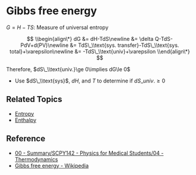 # Gibbs free energy

$G=H-TS$: Measure of universal entropy

$$
\\begin{align\*}
dG
&= dH-TdS\newline
&= \delta Q-TdS-PdV+d(PV)\newline
&= TdS\_\\text{sys. transfer}-TdS\_\\text{sys. total}+\varepsilon\newline
&= -TdS\_\\text{univ}+\varepsilon
\\end{align\*}
$$

Therefore, $dS\_\\text{univ.}\ge 0\implies dG\le 0$

* Use $dS\_\\text{sys}$, $dH$, and $T$ to determine if $dS\_{univ.}\ge0$

## Related Topics

* [Entropy](Entropy.md)
* [Enthalpy](Enthalpy.md)

## Reference

* [00 - Summary/SCPY142 - Physics for Medical Students/04 - Thermodynamics](../../../../00%20-%20Summary/SCPY142%20-%20Physics%20for%20Medical%20Students/04%20-%20Thermodynamics.md)
* [Gibbs free energy - Wikipedia](https://en.wikipedia.org/wiki/Gibbs_free_energy)
